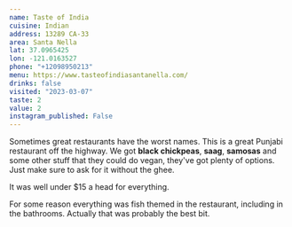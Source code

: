 ```yaml
---
name: Taste of India
cuisine: Indian
address: 13289 CA-33
area: Santa Nella
lat: 37.0965425
lon: -121.0163527
phone: "+12098950213"
menu: https://www.tasteofindiasantanella.com/
drinks: false
visited: "2023-03-07"
taste: 2
value: 2
instagram_published: False
---
```


Sometimes great restaurants have the worst names. This is a great Punjabi restaurant off the highway. We got **black chickpeas**, **saag**, **samosas** and some other stuff that they could do vegan, they've got plenty of options. Just make sure to ask for it without the ghee.

It was well under $15 a head for everything. 

For some reason everything was fish themed in the restaurant, including in the bathrooms. Actually that was probably the best bit.
